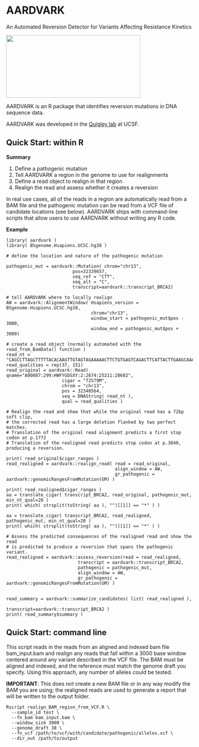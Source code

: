 # AARDVARK

An Automated Reversion Detector for Variants Affecting Resistance Kinetics

<img src="https://quigleylab.ucsf.edu/sites/g/files/tkssra5646/f/wysiwyg/AARDVARK.jpg" style="height: 169px; width:362px;"><br />

AARDVARK is an R package that identifies reversion mutations in DNA sequence data.

AARDVARK was developed in the [Quigley lab](https://quigleylab.ucsf.edu) at UCSF.

## Quick Start: within R

**Summary**

1) Define a pathogenic mutation
2) Tell AARDVARK a region in the genome to use for realignments
3) Define a read object to realign in that region
4) Realign the read and assess whether it creates a reversion

In real use cases, all of the reads in a region are automatically read from a BAM file 
and the pathogenic mutation can be read from a VCF file of candidate locations (see below). 
AARDVARK ships with command-line scripts that allow users to use AARDVARK without writing any R code.

**Example**

```
library( aardvark )
library( BSgenome.Hsapiens.UCSC.hg38 )

# define the location and nature of the pathogenic mutation

pathogenic_mut = aardvark::Mutation( chrom="chr13", 
                         pos=32339657, 
                         seq_ref = "CTT", 
                         seq_alt = "C", 
                         transcript=aardvark::transcript_BRCA2)

# tell AARDVARK where to locally realign
AW = aardvark::AlignmentWindow( Hsapiens_version = BSgenome.Hsapiens.UCSC.hg38, 
                                chrom="chr13",
                                window_start = pathogenic_mut$pos - 3000, 
                                window_end = pathogenic_mut$pos + 3000)

# create a read object (normally automated with the read_from_BamData() function )
read_nt = "CAGCCTTAGCTTTTTACACAAGTTGTAGTAGAAAAACTTCTGTGAGTCAGACTTCATTACTTGAAGCAAAAAAAAGTTCCTTACACAAAGTTAAGGGAGTGTTAGAGGAATTTGATTTAATCAGAACTGAGCATAGTCTTCACTATTCACC"
read_qualities = rep(37, 151)
read_original = aardvark::Read( qname="A00887:299:HWFYGDSXY:2:2674:25211:28682",
                     cigar = "72S79M",
                     chrom = "chr13",
                     pos = 32340564,
                     seq = DNAString( read_nt ),
                     qual = read_qualities )

# Realign the read and show that while the original read has a 72bp soft clip,
# the corrected read has a large deletion flanked by two perfect matches.
# Translation of the original read alignment predicts a first stop codon at p.1772
# Translation of the realigned read predicts stop codon at p.3040, producing a reversion.

print( read_original$cigar_ranges )
read_realigned = aardvark::realign_read( read = read_original, 
                                         align_window = AW, 
                                         gr_pathogenic = aardvark::genomicRangesFromMutation(GM) )

print( read_realigned$cigar_ranges )
aa = translate_cigar( transcript_BRCA2, read_original, pathogenic_mut, min_nt_qual=20 )
print( which( strsplit(toString( aa ), "")[[1]] == "*" ) )

aa = translate_cigar( transcript_BRCA2, read_realigned, pathogenic_mut, min_nt_qual=20 )
print( which( strsplit(toString( aa ), "")[[1]] == "*" ) )

# Assess the predicted consequences of the realigned read and show the read
# is predicted to produce a reversion that spans the pathogenic variant.
read_realigned = aardvark::assess_reversion(read = read_realigned,
                           transcript = aardvark::transcript_BRCA2,
                           pathogenic = pathogenic_mut,
                           align_window = AW,
                           gr_pathogenic =  aardvark::genomicRangesFromMutation(GM) )
                                                    
                                                    
read_summary = aardvark::summarize_candidates( list( read_realigned ), 
                                               transcript=aardvark::transcript_BRCA2 )
print( read_summary$summary )
```

## Quick Start: command line

This script reads in the reads from an aligned and indexed bam file bam_input.bam and realign any reads that fall within a 3000 base window centered around any variant described in the VCF file. The BAM must be aligned and indexed, and the reference must match the genome draft you specify. Using this approach, any number of alleles could be tested.

**IMPORTANT**: This does *not* create a new BAM file or in any way modify the BAM you are using; the realigned reads are used to generate a report that will be written to the output folder.

```
Rscript realign_BAM_region_from_VCF.R \
  --sample_id test \
  --fn_bam bam_input.bam \
  --window_size 3000 \
  --genome_draft 38 \
  --fn_vcf /path/to/vcf/with/candidate/pathogenic/alleles.vcf \
  --dir_out /path/to/output

```

